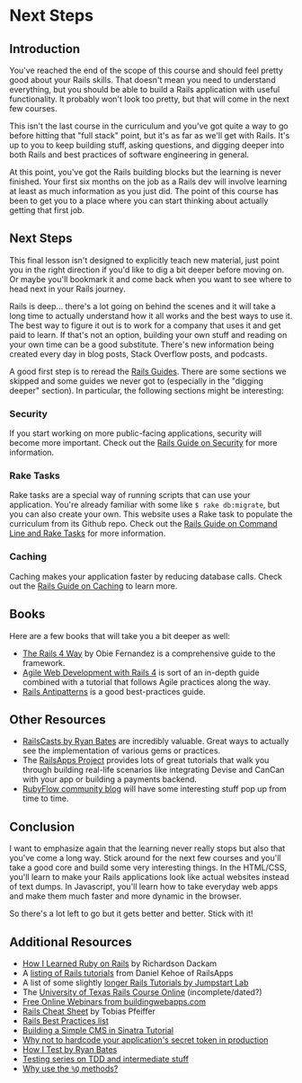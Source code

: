 # Next Steps

## Introduction

You've reached the end of the scope of this course and should feel pretty good about your Rails skills.  That doesn't mean you need to understand everything, but you should be able to build a Rails application with useful functionality.  It probably won't look too pretty, but that will come in the next few courses.

This isn't the last course in the curriculum and you've got quite a way to go before hitting that "full stack" point, but it's as far as we'll get with Rails.  It's up to you to keep building stuff, asking questions, and digging deeper into both Rails and best practices of software engineering in general.

At this point, you've got the Rails building blocks but the learning is never finished.  Your first six months on the job as a Rails dev will involve learning at least as much information as you just did.  The point of this course has been to get you to a place where you can start thinking about actually getting that first job.  

## Next Steps 

This final lesson isn't designed to explicitly teach new material, just point you in the right direction if you'd like to dig a bit deeper before moving on.  Or maybe you'll bookmark it and come back when you want to see where to head next in your Rails journey.  

Rails is deep... there's a lot going on behind the scenes and it will take a long time to actually understand how it all works and the best ways to use it.  The best way to figure it out is to work for a company that uses it and get paid to learn.  If that's not an option, building your own stuff and reading on your own time can be a good substitute.  There's new information being created every day in blog posts, Stack Overflow posts, and podcasts.  

A good first step is to reread the [Rails Guides](http://guides.rubyonrails.org/index.html).  There are some sections we skipped and some guides we never got to (especially in the "digging deeper" section).  In particular, the following sections might be interesting:

### Security

If you start working on more public-facing applications, security will become more important.  Check out the [Rails Guide on Security](http://guides.rubyonrails.org/security.html) for more information.

### Rake Tasks

Rake tasks are a special way of running scripts that can use your application.  You're already familiar with some like `$ rake db:migrate`, but you can also create your own.  This website uses a Rake task to populate the curriculum from its Github repo.  Check out the [Rails Guide on Command Line and Rake Tasks](http://guides.rubyonrails.org/command_line.html) for more information.

### Caching

Caching makes your application faster by reducing database calls.  Check out the [Rails Guide on Caching](http://guides.rubyonrails.org/caching_with_rails.html) to learn more.

## Books

Here are a few books that will take you a bit deeper as well:

* [The Rails 4 Way](https://leanpub.com/tr4w) by Obie Fernandez is a comprehensive guide to the framework.
* [Agile Web Development with Rails 4](http://pragprog.com/book/rails4/agile-web-development-with-rails-4) is sort of an in-depth guide combined with a tutorial that follows Agile practices along the way.
* [Rails Antipatterns](http://www.amazon.com/Rails-AntiPatterns-Refactoring-Addison-Wesley-Professional/dp/0321604814) is a good best-practices guide.

## Other Resources

* [RailsCasts by Ryan Bates](http://railscasts.com/) are incredibly valuable.  Great ways to actually see the implementation of various gems or practices.
* The [RailsApps Project](https://tutorials.railsapps.org/) provides lots of great tutorials that walk you through building real-life scenarios like integrating Devise and CanCan with your app or building a payments backend.
* [RubyFlow community blog](http://www.rubyflow.com/) will have some interesting stuff pop up from time to time.

## Conclusion

I want to emphasize again that the learning never really stops but also that you've come a long way.  Stick around for the next few courses and you'll take a good core and build some very interesting things.  In the HTML/CSS, you'll learn to make your Rails applications look like actual websites instead of text dumps.  In Javascript, you'll learn how to take everyday web apps and make them much faster and more dynamic in the browser.  

So there's a lot left to go but it gets better and better.  Stick with it!

## Additional Resources

* [How I Learned Ruby on Rails](https://medium.com/how-i-learned-ruby-rails/e08c94e2a51e) by Richardson Dackam
* A [listing of Rails tutorials](https://tutorials.railsapps.org/rails-tutorial) from Daniel Kehoe of RailsApps
* A list of some slightly [longer Rails Tutorials by Jumpstart Lab](http://tutorials.jumpstartlab.com/)
* The [University of Texas Rails Course Online](http://schneems.com/ut-rails) (incomplete/dated?)
* [Free Online Webinars from buildingwebapps.com](http://www.buildingwebapps.com/)
* [Rails Cheat Sheet](http://pragtob.github.io/rails-beginner-cheatsheet/index.html) by Tobias Pfeiffer
* [Rails Best Practices list](http://rails-bestpractices.com/)
* [Building a Simple CMS in Sinatra Tutorial](http://www.sitepoint.com/a-simple-content-management-system-in-sinatra/)
* [Why not to hardcode your application's secret token in production](http://daniel.fone.net.nz/blog/2013/05/20/a-better-way-to-manage-the-rails-secret-token/)
* [How I Test by Ryan Bates](http://railscasts.com/episodes/275-how-i-test)
* [Testing series on TDD and intermediate stuff](http://www.rubyfocus.biz/class_video/2010/07/19/rails_tdd_class_1.html)
* [Why use the `%Q` methods?](http://stackoverflow.com/questions/10144543/what-is-the-use-case-for-rubys-q-q-quoting-methods)